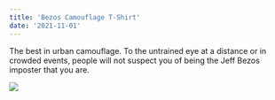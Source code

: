 ```yaml
---
title: 'Bezos Camouflage T-Shirt'
date: '2021-11-01'
---
```

The best in urban camouflage. To the untrained eye at a distance or in crowded events, people will not suspect you of being the Jeff Bezos imposter that you are. 

<img src="/images/products/shirt.jpg">
